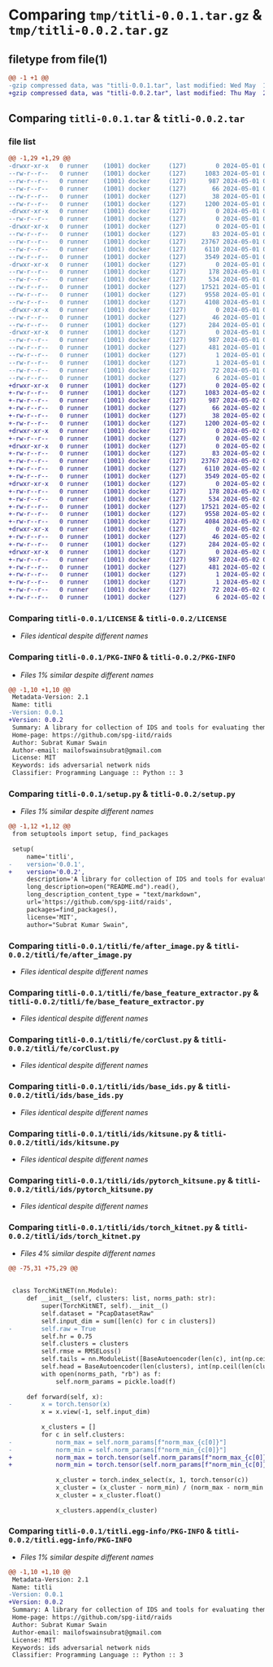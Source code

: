 # Comparing `tmp/titli-0.0.1.tar.gz` & `tmp/titli-0.0.2.tar.gz`

## filetype from file(1)

```diff
@@ -1 +1 @@
-gzip compressed data, was "titli-0.0.1.tar", last modified: Wed May  1 08:11:09 2024, max compression
+gzip compressed data, was "titli-0.0.2.tar", last modified: Thu May  2 08:59:10 2024, max compression
```

## Comparing `titli-0.0.1.tar` & `titli-0.0.2.tar`

### file list

```diff
@@ -1,29 +1,29 @@
-drwxr-xr-x   0 runner    (1001) docker     (127)        0 2024-05-01 08:11:09.348307 titli-0.0.1/
--rw-r--r--   0 runner    (1001) docker     (127)     1083 2024-05-01 08:11:00.000000 titli-0.0.1/LICENSE
--rw-r--r--   0 runner    (1001) docker     (127)      987 2024-05-01 08:11:09.348307 titli-0.0.1/PKG-INFO
--rw-r--r--   0 runner    (1001) docker     (127)       66 2024-05-01 08:11:00.000000 titli-0.0.1/README.md
--rw-r--r--   0 runner    (1001) docker     (127)       38 2024-05-01 08:11:09.348307 titli-0.0.1/setup.cfg
--rw-r--r--   0 runner    (1001) docker     (127)     1200 2024-05-01 08:11:00.000000 titli-0.0.1/setup.py
-drwxr-xr-x   0 runner    (1001) docker     (127)        0 2024-05-01 08:11:09.344307 titli-0.0.1/titli/
--rw-r--r--   0 runner    (1001) docker     (127)        0 2024-05-01 08:11:00.000000 titli-0.0.1/titli/__init__.py
-drwxr-xr-x   0 runner    (1001) docker     (127)        0 2024-05-01 08:11:09.348307 titli-0.0.1/titli/fe/
--rw-r--r--   0 runner    (1001) docker     (127)       83 2024-05-01 08:11:00.000000 titli-0.0.1/titli/fe/__init__.py
--rw-r--r--   0 runner    (1001) docker     (127)    23767 2024-05-01 08:11:00.000000 titli-0.0.1/titli/fe/after_image.py
--rw-r--r--   0 runner    (1001) docker     (127)     6110 2024-05-01 08:11:00.000000 titli-0.0.1/titli/fe/base_feature_extractor.py
--rw-r--r--   0 runner    (1001) docker     (127)     3549 2024-05-01 08:11:00.000000 titli-0.0.1/titli/fe/corClust.py
-drwxr-xr-x   0 runner    (1001) docker     (127)        0 2024-05-01 08:11:09.348307 titli-0.0.1/titli/ids/
--rw-r--r--   0 runner    (1001) docker     (127)      178 2024-05-01 08:11:00.000000 titli-0.0.1/titli/ids/__init__.py
--rw-r--r--   0 runner    (1001) docker     (127)      534 2024-05-01 08:11:00.000000 titli-0.0.1/titli/ids/base_ids.py
--rw-r--r--   0 runner    (1001) docker     (127)    17521 2024-05-01 08:11:00.000000 titli-0.0.1/titli/ids/kitsune.py
--rw-r--r--   0 runner    (1001) docker     (127)     9558 2024-05-01 08:11:00.000000 titli-0.0.1/titli/ids/pytorch_kitsune.py
--rw-r--r--   0 runner    (1001) docker     (127)     4108 2024-05-01 08:11:00.000000 titli-0.0.1/titli/ids/torch_kitnet.py
-drwxr-xr-x   0 runner    (1001) docker     (127)        0 2024-05-01 08:11:09.348307 titli-0.0.1/titli/utils/
--rw-r--r--   0 runner    (1001) docker     (127)       46 2024-05-01 08:11:00.000000 titli-0.0.1/titli/utils/__init__.py
--rw-r--r--   0 runner    (1001) docker     (127)      284 2024-05-01 08:11:00.000000 titli-0.0.1/titli/utils/loss.py
-drwxr-xr-x   0 runner    (1001) docker     (127)        0 2024-05-01 08:11:09.348307 titli-0.0.1/titli.egg-info/
--rw-r--r--   0 runner    (1001) docker     (127)      987 2024-05-01 08:11:09.000000 titli-0.0.1/titli.egg-info/PKG-INFO
--rw-r--r--   0 runner    (1001) docker     (127)      481 2024-05-01 08:11:09.000000 titli-0.0.1/titli.egg-info/SOURCES.txt
--rw-r--r--   0 runner    (1001) docker     (127)        1 2024-05-01 08:11:09.000000 titli-0.0.1/titli.egg-info/dependency_links.txt
--rw-r--r--   0 runner    (1001) docker     (127)        1 2024-05-01 08:11:09.000000 titli-0.0.1/titli.egg-info/not-zip-safe
--rw-r--r--   0 runner    (1001) docker     (127)       72 2024-05-01 08:11:09.000000 titli-0.0.1/titli.egg-info/requires.txt
--rw-r--r--   0 runner    (1001) docker     (127)        6 2024-05-01 08:11:09.000000 titli-0.0.1/titli.egg-info/top_level.txt
+drwxr-xr-x   0 runner    (1001) docker     (127)        0 2024-05-02 08:59:10.660381 titli-0.0.2/
+-rw-r--r--   0 runner    (1001) docker     (127)     1083 2024-05-02 08:59:05.000000 titli-0.0.2/LICENSE
+-rw-r--r--   0 runner    (1001) docker     (127)      987 2024-05-02 08:59:10.660381 titli-0.0.2/PKG-INFO
+-rw-r--r--   0 runner    (1001) docker     (127)       66 2024-05-02 08:59:05.000000 titli-0.0.2/README.md
+-rw-r--r--   0 runner    (1001) docker     (127)       38 2024-05-02 08:59:10.660381 titli-0.0.2/setup.cfg
+-rw-r--r--   0 runner    (1001) docker     (127)     1200 2024-05-02 08:59:05.000000 titli-0.0.2/setup.py
+drwxr-xr-x   0 runner    (1001) docker     (127)        0 2024-05-02 08:59:10.656381 titli-0.0.2/titli/
+-rw-r--r--   0 runner    (1001) docker     (127)        0 2024-05-02 08:59:05.000000 titli-0.0.2/titli/__init__.py
+drwxr-xr-x   0 runner    (1001) docker     (127)        0 2024-05-02 08:59:10.656381 titli-0.0.2/titli/fe/
+-rw-r--r--   0 runner    (1001) docker     (127)       83 2024-05-02 08:59:05.000000 titli-0.0.2/titli/fe/__init__.py
+-rw-r--r--   0 runner    (1001) docker     (127)    23767 2024-05-02 08:59:05.000000 titli-0.0.2/titli/fe/after_image.py
+-rw-r--r--   0 runner    (1001) docker     (127)     6110 2024-05-02 08:59:05.000000 titli-0.0.2/titli/fe/base_feature_extractor.py
+-rw-r--r--   0 runner    (1001) docker     (127)     3549 2024-05-02 08:59:05.000000 titli-0.0.2/titli/fe/corClust.py
+drwxr-xr-x   0 runner    (1001) docker     (127)        0 2024-05-02 08:59:10.656381 titli-0.0.2/titli/ids/
+-rw-r--r--   0 runner    (1001) docker     (127)      178 2024-05-02 08:59:05.000000 titli-0.0.2/titli/ids/__init__.py
+-rw-r--r--   0 runner    (1001) docker     (127)      534 2024-05-02 08:59:05.000000 titli-0.0.2/titli/ids/base_ids.py
+-rw-r--r--   0 runner    (1001) docker     (127)    17521 2024-05-02 08:59:05.000000 titli-0.0.2/titli/ids/kitsune.py
+-rw-r--r--   0 runner    (1001) docker     (127)     9558 2024-05-02 08:59:05.000000 titli-0.0.2/titli/ids/pytorch_kitsune.py
+-rw-r--r--   0 runner    (1001) docker     (127)     4084 2024-05-02 08:59:05.000000 titli-0.0.2/titli/ids/torch_kitnet.py
+drwxr-xr-x   0 runner    (1001) docker     (127)        0 2024-05-02 08:59:10.656381 titli-0.0.2/titli/utils/
+-rw-r--r--   0 runner    (1001) docker     (127)       46 2024-05-02 08:59:05.000000 titli-0.0.2/titli/utils/__init__.py
+-rw-r--r--   0 runner    (1001) docker     (127)      284 2024-05-02 08:59:05.000000 titli-0.0.2/titli/utils/loss.py
+drwxr-xr-x   0 runner    (1001) docker     (127)        0 2024-05-02 08:59:10.660381 titli-0.0.2/titli.egg-info/
+-rw-r--r--   0 runner    (1001) docker     (127)      987 2024-05-02 08:59:10.000000 titli-0.0.2/titli.egg-info/PKG-INFO
+-rw-r--r--   0 runner    (1001) docker     (127)      481 2024-05-02 08:59:10.000000 titli-0.0.2/titli.egg-info/SOURCES.txt
+-rw-r--r--   0 runner    (1001) docker     (127)        1 2024-05-02 08:59:10.000000 titli-0.0.2/titli.egg-info/dependency_links.txt
+-rw-r--r--   0 runner    (1001) docker     (127)        1 2024-05-02 08:59:10.000000 titli-0.0.2/titli.egg-info/not-zip-safe
+-rw-r--r--   0 runner    (1001) docker     (127)       72 2024-05-02 08:59:10.000000 titli-0.0.2/titli.egg-info/requires.txt
+-rw-r--r--   0 runner    (1001) docker     (127)        6 2024-05-02 08:59:10.000000 titli-0.0.2/titli.egg-info/top_level.txt
```

### Comparing `titli-0.0.1/LICENSE` & `titli-0.0.2/LICENSE`

 * *Files identical despite different names*

### Comparing `titli-0.0.1/PKG-INFO` & `titli-0.0.2/PKG-INFO`

 * *Files 1% similar despite different names*

```diff
@@ -1,10 +1,10 @@
 Metadata-Version: 2.1
 Name: titli
-Version: 0.0.1
+Version: 0.0.2
 Summary: A library for collection of IDS and tools for evaluating them
 Home-page: https://github.com/spg-iitd/raids
 Author: Subrat Kumar Swain
 Author-email: mailofswainsubrat@gmail.com
 License: MIT
 Keywords: ids adversarial network nids
 Classifier: Programming Language :: Python :: 3
```

### Comparing `titli-0.0.1/setup.py` & `titli-0.0.2/setup.py`

 * *Files 1% similar despite different names*

```diff
@@ -1,12 +1,12 @@
 from setuptools import setup, find_packages
 
 setup(
     name='titli',
-    version='0.0.1',
+    version='0.0.2',
     description='A library for collection of IDS and tools for evaluating them',
     long_description=open("README.md").read(),
     long_description_content_type = "text/markdown",
     url='https://github.com/spg-iitd/raids',
     packages=find_packages(),
     license='MIT',
     author="Subrat Kumar Swain",
```

### Comparing `titli-0.0.1/titli/fe/after_image.py` & `titli-0.0.2/titli/fe/after_image.py`

 * *Files identical despite different names*

### Comparing `titli-0.0.1/titli/fe/base_feature_extractor.py` & `titli-0.0.2/titli/fe/base_feature_extractor.py`

 * *Files identical despite different names*

### Comparing `titli-0.0.1/titli/fe/corClust.py` & `titli-0.0.2/titli/fe/corClust.py`

 * *Files identical despite different names*

### Comparing `titli-0.0.1/titli/ids/base_ids.py` & `titli-0.0.2/titli/ids/base_ids.py`

 * *Files identical despite different names*

### Comparing `titli-0.0.1/titli/ids/kitsune.py` & `titli-0.0.2/titli/ids/kitsune.py`

 * *Files identical despite different names*

### Comparing `titli-0.0.1/titli/ids/pytorch_kitsune.py` & `titli-0.0.2/titli/ids/pytorch_kitsune.py`

 * *Files identical despite different names*

### Comparing `titli-0.0.1/titli/ids/torch_kitnet.py` & `titli-0.0.2/titli/ids/torch_kitnet.py`

 * *Files 4% similar despite different names*

```diff
@@ -75,31 +75,29 @@
 
 
 class TorchKitNET(nn.Module):
     def __init__(self, clusters: list, norms_path: str):
         super(TorchKitNET, self).__init__()
         self.dataset = "PcapDatasetRaw"
         self.input_dim = sum([len(c) for c in clusters])
-        self.raw = True
         self.hr = 0.75
         self.clusters = clusters
         self.rmse = RMSELoss()
         self.tails = nn.ModuleList([BaseAutoencoder(len(c), int(np.ceil(len(c) * self.hr))) for c in clusters])
         self.head = BaseAutoencoder(len(clusters), int(np.ceil(len(clusters) * self.hr)))
         with open(norms_path, "rb") as f:
             self.norm_params = pickle.load(f)
 
     def forward(self, x):
-        x = torch.tensor(x)
         x = x.view(-1, self.input_dim)
 
         x_clusters = []
         for c in self.clusters:
-            norm_max = self.norm_params[f"norm_max_{c[0]}"]
-            norm_min = self.norm_params[f"norm_min_{c[0]}"]
+            norm_max = torch.tensor(self.norm_params[f"norm_max_{c[0]}"])
+            norm_min = torch.tensor(self.norm_params[f"norm_min_{c[0]}"])
 
             x_cluster = torch.index_select(x, 1, torch.tensor(c))
             x_cluster = (x_cluster - norm_min) / (norm_max - norm_min + 0.0000000000000001)
             x_cluster = x_cluster.float()
 
             x_clusters.append(x_cluster)
```

### Comparing `titli-0.0.1/titli.egg-info/PKG-INFO` & `titli-0.0.2/titli.egg-info/PKG-INFO`

 * *Files 1% similar despite different names*

```diff
@@ -1,10 +1,10 @@
 Metadata-Version: 2.1
 Name: titli
-Version: 0.0.1
+Version: 0.0.2
 Summary: A library for collection of IDS and tools for evaluating them
 Home-page: https://github.com/spg-iitd/raids
 Author: Subrat Kumar Swain
 Author-email: mailofswainsubrat@gmail.com
 License: MIT
 Keywords: ids adversarial network nids
 Classifier: Programming Language :: Python :: 3
```

